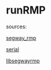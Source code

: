 # runRMP

sources:

[segway_rmp](https://github.com/segwayrmp/segway_rmp.git)

[serial](https://github.com/wjwwood/serial.git)

[libsegwayrmp](https://github.com/segwayrmp/libsegwayrmp.git)
